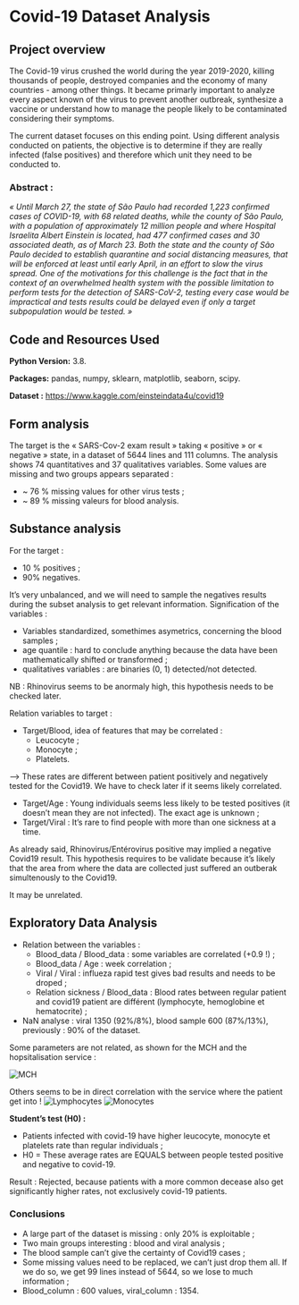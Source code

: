 # Covid-19 Dataset Analysis
## Project overview
The Covid-19 virus crushed the world during the year 2019-2020, killing thousands of people, destroyed companies and the economy of many countries - among other things. It became primarly important to analyze every aspect known of the virus to prevent another outbreak, synthesize a vaccine or understand how to manage the people likely to be contaminated considering their symptoms.

The current dataset focuses on this ending point. Using different analysis conducted on patients, the objective is to determine if they are really infected (false positives) and therefore which unit they need to be conducted to.

### Abstract : 
_« Until March 27, the state of São Paulo had recorded 1,223 confirmed cases of COVID-19, with 68 related deaths, while the county of São Paulo, with a population of approximately 12 million people and where Hospital Israelita Albert Einstein is located, had 477 confirmed cases and 30 associated death, as of March 23. Both the state and the county of São Paulo decided to establish quarantine and social distancing measures, that will be enforced at least until early April, in an effort to slow the virus spread.
One of the motivations for this challenge is the fact that in the context of an overwhelmed health system with the possible limitation to perform tests for the detection of SARS-CoV-2, testing every case would be impractical and tests results could be delayed even if only a target subpopulation would be tested. »_

## Code and Resources Used
**Python Version:** 3.8.

**Packages:** pandas, numpy, sklearn, matplotlib, seaborn, scipy.

**Dataset :** https://www.kaggle.com/einsteindata4u/covid19

## Form analysis
The target is the « SARS-Cov-2 exam result » taking « positive » or « negative » state, in a dataset of 5644 lines and 111 columns. The analysis shows 74 quantitatives and 37 qualitatives variables.
Some values are missing and two groups appears separated :
* ~ 76 % missing values for other virus tests ;
*	~ 89 % missing valeurs for blood analysis.

## Substance analysis
For the target :
* 10 % positives ;
*	90% negatives.

It’s very unbalanced, and we will need to sample the negatives results during the subset analysis to get relevant information.
Signification of the variables :
*	Variables standardized, somethimes asymetrics, concerning the blood samples ;
* age quantile : hard to conclude anything because the data have been mathematically shifted or transformed ;
* qualitatives variables : are binaries (0, 1) detected/not detected.

NB : Rhinovirus seems to be anormaly high, this hypothesis needs to be checked later.

Relation variables to target 
:
* Target/Blood, idea of features that may be correlated :
  * Leucocyte ;
  *	Monocyte ;
  *	Platelets.

--> These rates are different between patient positively and negatively tested for the Covid19. We have to check later if it seems likely correlated.

*	Target/Age : Young individuals seems less likely to be tested positives (it doesn’t mean they are not infected). The exact age is unknown ;
*	 Target/Viral : It’s rare to find people with more than one sickness at a time.

As already said, Rhinovirus/Entérovirus positive may implied a negative Covid19 result. This hypothesis requires to be validate because it’s likely that the area from where the data are collected just suffered an outberak simultenously to the Covid19.

It may be unrelated.


## Exploratory Data Analysis
* Relation between the variables :
  * Blood_data / Blood_data : some variables are correlated (+0.9 !) ;
  * Blood_data / Age : week correlation ;
  * Viral / Viral : influeza rapid test gives bad results and needs to be droped ;
  *	Relation sickness / Blood_data : Blood rates between regular patient and covid19 patient are différent (lymphocyte, hemoglobine et hematocrite) ;
*	NaN analyse : viral 1350 (92%/8%), blood sample 600 (87%/13%), previously : 90% of the dataset.

Some parameters are not related, as shown for the MCH and the hopsitalisation service :

![MCH](https://github.com/ackermannQ/MachineLearning/tree/master/Covid19/images/MCH.png)

Others seems to be in direct correlation with the service where the patient get into !
![Lymphocytes](https://github.com/ackermannQ/MachineLearning/tree/master/Covid19/images/Lymphocytes.png)
![Monocytes](https://github.com/ackermannQ/MachineLearning/tree/master/Covid19/images/Monocytes.png)

__Student’s test (H0) :__
*	Patients infected with covid-19 have higher leucocyte, monocyte et platelets rate than regular individuals ;
  *	H0 = These average rates are EQUALS between people tested positive and negative to covid-19.

Result : Rejected, because patients with a more common decease also get significantly higher rates, not exclusively covid-19 patients.

### Conclusions
*	A large part of the dataset is missing : only 20% is exploitable ;
*	Two main groups interesting : blood and viral analysis ;
*	The blood sample can’t give the certainty of Covid19 cases ;
*	Some missing values need to be replaced, we can’t just drop them all. If we do so, we get 99 lines instead of 5644, so we lose to much information ;
*	Blood_column : 600 values, viral_column : 1354.
